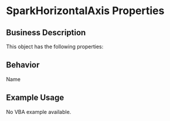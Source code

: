 # SparkHorizontalAxis Properties

## Business Description
This object has the following properties:

## Behavior
Name

## Example Usage
No VBA example available.